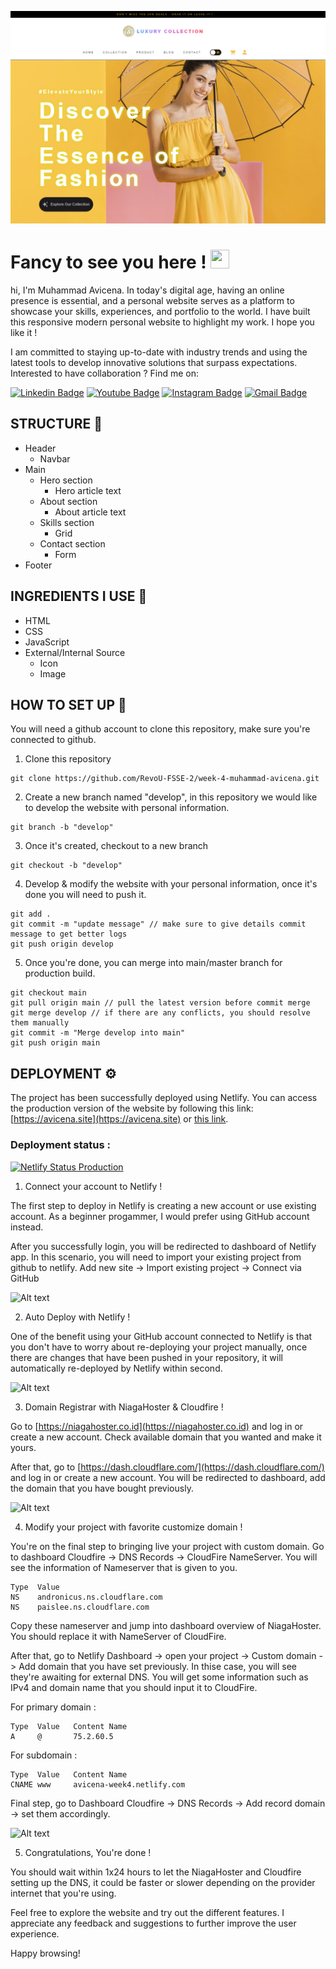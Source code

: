 ![Header](readme-images/image.png)


<h1 align="left">Fancy to see you here ! <img src="https://raw.githubusercontent.com/muhammad-avicena/profile/master/wave.gif" width="30px" height="30px" /> </h1>

hi, I'm Muhammad Avicena. In today's digital age, having an online presence is essential, and a personal website serves as a platform to showcase your skills, experiences, and portfolio to the world. I have built this responsive modern personal website to highlight my work. I hope you like it !

I am committed to staying up-to-date with industry trends and using the latest tools to develop innovative solutions that surpass expectations.
Interested to have collaboration ? Find me on:

[![Linkedin Badge](https://img.shields.io/badge/-Muhammad_Avicena-blue?style=flat-square&logo=Linkedin&logoColor=white)](https://www.linkedin.com/in/muhammad-avicena/)
[![Youtube Badge](https://img.shields.io/badge/-Muhammad_Avicena-darkred?style=flat-square&logo=youtube&logoColor=white)](https://www.youtube.com/@MuhammadAvicena)
[![Instagram Badge](https://img.shields.io/badge/-ryuhideaki.dev-purple?style=flat-square&logo=instagram&logoColor=white)](https://www.instagram.com/ryuhideaki.dev/)
[![Gmail Badge](https://img.shields.io/badge/-cenarahmant.dev@gmail.com-c14438?style=flat-square&logo=Gmail&logoColor=white)](mailto:cenarahmant.dev@gmail.com)

## STRUCTURE 📰

- Header
  - Navbar
- Main
  - Hero section
    - Hero article text
  - About section
    - About article text
  - Skills section
    - Grid
  - Contact section
    - Form 
- Footer

## INGREDIENTS I USE 📜
- HTML
- CSS
- JavaScript
- External/Internal Source
  - Icon
  - Image


## HOW TO SET UP 📰
You will need a github account to clone this repository, make sure you're connected to github.

1. Clone this repository
```
git clone https://github.com/RevoU-FSSE-2/week-4-muhammad-avicena.git
```
2. Create a new branch named "develop", in this repository we would like to develop the website with personal information. 
```
git branch -b "develop"
```
3. Once it's created, checkout to a new branch
```
git checkout -b "develop"
```
4. Develop & modify the website with your personal information, once it's done you will need to push it.
```
git add .
git commit -m "update message" // make sure to give details commit message to get better logs
git push origin develop 
```
5. Once you're done, you can merge into main/master branch for production build.
```
git checkout main
git pull origin main // pull the latest version before commit merge
git merge develop // if there are any conflicts, you should resolve them manually
git commit -m "Merge develop into main"
git push origin main
```

## DEPLOYMENT  ⚙️

The project has been successfully deployed using Netlify. You can access the production version of the website by following this link: [https://avicena.site](https://avicena.site) or [this link](https://www.avicena.site).
### Deployment status : 
[![Netlify Status Production](https://api.netlify.com/api/v1/badges/25b51f31-5c41-44f4-84b3-4b1870f47e44/deploy-status)](https://app.netlify.com/sites/avicena-week2/deploys)

1. Connect your account to Netlify !

The first step to deploy in Netlify is creating a new account or use existing account. As a beginner progammer, I would prefer using GitHub account instead.

After you successfully login, you will be redirected to dashboard of Netlify app. In this scenario, you will need to import your existing project from github to netlify. Add new site -> Import existing project -> Connect via GitHub 

![Alt text](img/2.png)

2. Auto Deploy with Netlify !

One of the benefit using your GitHub account connected to Netlify is that you don't have to worry about re-deploying your project manually, once there are changes that have been pushed in your repository, it will automatically re-deployed by Netlify within second.

![Alt text](img/3.png)

3. Domain Registrar with NiagaHoster & Cloudfire !

Go to [https://niagahoster.co.id](https://niagahoster.co.id) and log in or create a new account. Check available domain that you wanted and make it yours.

After that, go to [https://dash.cloudflare.com/](https://dash.cloudflare.com/) and log in or create a new account. You will be redirected to dashboard, add the domain that you have bought previously.

![Alt text](img/4.png)

4. Modify your project with favorite customize domain !

You're on the final step to bringing live your project with custom domain. Go to dashboard Cloudfire -> DNS Records -> CloudFire NameServer. You will see the information of Nameserver that is given to you.

```
Type  Value
NS    andronicus.ns.cloudflare.com
NS    paislee.ns.cloudflare.com
```
Copy these nameserver and jump into dashboard overview of NiagaHoster. You should replace it with NameServer of CloudFire.

After that, go to Netlify Dashboard -> open your project -> Custom domain -> Add domain that you have set previously. In thise case, you will see they're awaiting for external DNS. You will get some information such as IPv4 and domain name that you should input it to CloudFire.

For primary domain :
```
Type  Value   Content Name
A     @       75.2.60.5
```
For subdomain :
```
Type  Value   Content Name
CNAME www     avicena-week4.netlify.com
```

Final step, go to Dashboard Cloudfire -> DNS Records -> Add record domain -> set them accordingly.

![Alt text](img/5.png)

5. Congratulations, You're done !

You should wait within 1x24 hours to let the NiagaHoster and Cloudfire setting up the DNS, it could be faster or slower depending on the provider internet that you're using.

Feel free to explore the website and try out the different features. I appreciate any feedback and suggestions to further improve the user experience.

Happy browsing!
